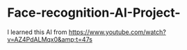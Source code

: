 # Face-recognition-AI-Project-
I learned this AI from https://www.youtube.com/watch?v=AZ4PdALMqx0&amp;t=47s
